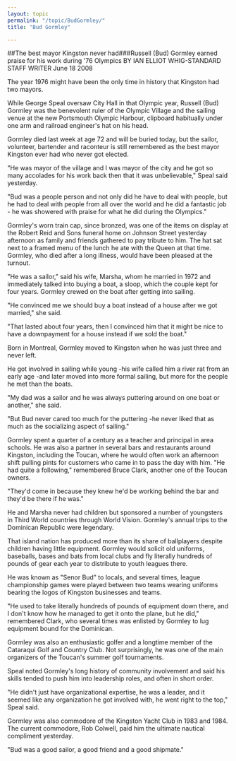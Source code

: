 ```yaml
---
layout: topic
permalink: "/topic/BudGormley/"
title: "Bud Gormley"

---
```


##The best mayor Kingston never had###Russell (Bud) Gormley earned praise for his work during '76 Olympics
BY IAN ELLIOT WHIG-STANDARD STAFF WRITER  June 18 2008



The year 1976 might have been the only time in history that Kingston had two mayors.

While George Speal oversaw City Hall in that Olympic year, Russell (Bud) Gormley was the benevolent ruler of the Olympic Village and the sailing venue at the new Portsmouth Olympic Harbour, clipboard habitually under one arm and railroad engineer's hat on his head.

Gormley died last week at age 72 and will be buried today, but the sailor, volunteer, bartender and raconteur is still remembered as the best mayor Kingston ever had who never got elected.

"He was mayor of the village and I was mayor of the city and he got so many accolades for his work back then that it was unbelievable," Speal said yesterday.

"Bud was a people person and not only did he have to deal with people, but he had to deal with people from all over the world and he did a fantastic job - he was showered with praise for what he did during the Olympics."

Gormley's worn train cap, since bronzed, was one of the items on display at the Robert Reid and Sons funeral home on Johnson Street yesterday afternoon as family and friends gathered to pay tribute to him. The hat sat next to a framed menu of the lunch he ate with the Queen at that time. Gormley, who died after a long illness, would have been pleased at the turnout.

"He was a sailor," said his wife, Marsha, whom he married in 1972 and immediately talked into buying a boat, a sloop, which the couple kept for four years. Gormley crewed on the boat after getting into sailing.

"He convinced me we should buy a boat instead of a house after we got married," she said.

"That lasted about four years, then I convinced him that it might be nice to have a downpayment for a house instead if we sold the boat."

Born in Montreal, Gormley moved to Kingston when he was just three and never left.

He got involved in sailing while young -his wife called him a river rat from an early age -and later moved into more formal sailing, but more for the people he met than the boats.

"My dad was a sailor and he was always puttering around on one boat or another," she said.

"But Bud never cared too much for the puttering -he never liked that as much as the socializing aspect of sailing."

Gormley spent a quarter of a century as a teacher and principal in area schools. He was also a partner in several bars and restaurants around Kingston, including the Toucan, where he would often work an afternoon shift pulling pints for customers who came in to pass the day with him. "He had quite a following," remembered Bruce Clark, another one of the Toucan owners.

"They'd come in because they knew he'd be working behind the bar and they'd be there if he was."

He and Marsha never had children but sponsored a number of youngsters in Third World countries through World Vision. Gormley's annual trips to the Dominican Republic were legendary.

That island nation has produced more than its share of ballplayers despite children having little equipment. Gormley would solicit old uniforms, baseballs, bases and bats from local clubs and fly literally hundreds of pounds of gear each year to distribute to youth leagues there.

He was known as "Senor Bud" to locals, and several times, league championship games were played between two teams wearing uniforms bearing the logos of Kingston businesses and teams.

"He used to take literally hundreds of pounds of equipment down there, and I don't know how he managed to get it onto the plane, but he did," remembered Clark, who several times was enlisted by Gormley to lug equipment bound for the Dominican.

Gormley was also an enthusiastic golfer and a longtime member of the Cataraqui Golf and Country Club. Not surprisingly, he was one of the main organizers of the Toucan's summer golf tournaments.

Speal noted Gormley's long history of community involvement and said his skills tended to push him into leadership roles, and often in short order.

"He didn't just have organizational expertise, he was a leader, and it seemed like any organization he got involved with, he went right to the top," Speal said.

Gormley was also commodore of the Kingston Yacht Club in 1983 and 1984. The current commodore, Rob Colwell, paid him the ultimate nautical compliment yesterday.

"Bud was a good sailor, a good friend and a good shipmate."



